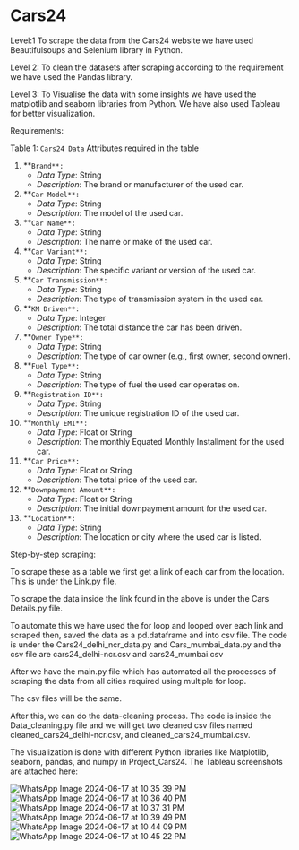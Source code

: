 # Cars24
Level:1
To scrape the data from the Cars24 website we have used Beautifulsoups and Selenium library in Python.

Level 2: 
To clean the datasets after scraping according to the requirement we have used the Pandas library.

Level 3:
To Visualise the data with some insights we have used the matplotlib and seaborn libraries from Python. We have also used Tableau for better visualization.

Requirements: 

Table 1: `Cars24 Data` 
Attributes required in the table
1. **`Brand**:`
    - *Data Type*: String
    - *Description*: The brand or manufacturer of the used car.
2. **`Car Model**:`
    - *Data Type*: String
    - *Description*: The model of the used car.
3. **`Car Name**:`
    - *Data Type*: String
    - *Description*: The name or make of the used car.
4. **`Car Variant**:`
    - *Data Type*: String
    - *Description*: The specific variant or version of the used car.
5. **`Car Transmission**:`
    - *Data Type*: String
    - *Description*: The type of transmission system in the used car.
6. **`KM Driven**:`
    - *Data Type*: Integer
    - *Description*: The total distance the car has been driven.
7. **`Owner Type**:`
    - *Data Type*: String
    - *Description*: The type of car owner (e.g., first owner, second owner).
8. **`Fuel Type**:`
    - *Data Type*: String
    - *Description*: The type of fuel the used car operates on.
9. **`Registration ID**:`
    - *Data Type*: String
    - *Description*: The unique registration ID of the used car.
10. **`Monthly EMI**:`
    - *Data Type*: Float or String
    - *Description*: The monthly Equated Monthly Installment for the used car.
11. **`Car Price**:`
    - *Data Type*: Float or String
    - *Description*: The total price of the used car.
12. **`Downpayment Amount**:`
    - *Data Type*: Float or String
    - *Description*: The initial downpayment amount for the used car.
13. **`Location**:`
    - *Data Type*: String
    - *Description*: The location or city where the used car is listed.

Step-by-step scraping:

To scrape these as a table we first get a link of each car from the location.
This is under the Link.py file.

To scrape the data inside the link found in the above is under the Cars Details.py file.

To automate this we have used the for loop and looped over each link and scraped then, saved the data as a pd.dataframe and into csv file.
The code is under the Cars24_delhi_ncr_data.py and Cars_mumbai_data.py and the csv file are cars24_delhi-ncr.csv and cars24_mumbai.csv

After we have the main.py file which has automated all the processes of scraping the data from all cities required using multiple for loop.

The csv files will be the same.

After this, we can do the data-cleaning process. The code is inside the Data_cleaning.py file and we will get two cleaned csv files named cleaned_cars24_delhi-ncr.csv, and cleaned_cars24_mumbai.csv.

The visualization is done with different Python libraries like Matplotlib, seaborn, pandas, and numpy in Project_Cars24. The Tableau screenshots are attached here:

![WhatsApp Image 2024-06-17 at 10 35 39 PM](https://github.com/Sandhya-16-m-64/Cars24/assets/172419475/0fedbfaa-9455-4d79-a2e5-4d9a60628b0d)![WhatsApp Image 2024-06-17 at 10 36 40 PM](https://github.com/Sandhya-16-m-64/Cars24/assets/172419475/7283ea7a-2407-4834-a3da-ece7a12c9376)
![WhatsApp Image 2024-06-17 at 10 37 31 PM](https://github.com/Sandhya-16-m-64/Cars24/assets/172419475/c276f4d5-bab4-420d-9e3a-62f85cce0a74)
![WhatsApp Image 2024-06-17 at 10 39 49 PM](https://github.com/Sandhya-16-m-64/Cars24/assets/172419475/369f888c-6a27-4c8b-b400-f777f6b36550)
![WhatsApp Image 2024-06-17 at 10 44 09 PM](https://github.com/Sandhya-16-m-64/Cars24/assets/172419475/b64f42ad-33a0-4c90-bfe6-806dbcfa1bf4)
![WhatsApp Image 2024-06-17 at 10 45 22 PM](https://github.com/Sandhya-16-m-64/Cars24/assets/172419475/0499e9d6-c51d-4462-ba06-8a5627f12f27)



